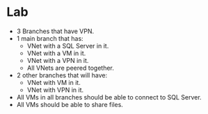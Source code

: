 # Lab

- 3 Branches that have VPN.
- 1 main branch that has:
  - VNet with a SQL Server in it.
  - VNet with a VM in it.
  - VNet with a VPN in it.
  - All VNets are peered together.
- 2 other branches that will have:
  - VNet with VM in it.
  - VNet with VPN in it.
- All VMs in all branches should be able to connect to SQL Server.
- All VMs should be able to share files.
